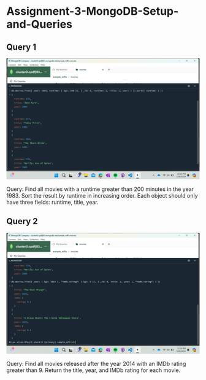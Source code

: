 # Assignment-3-MongoDB-Setup-and-Queries

## Query 1
![Expected Result for Query 1](image.png)

Query: Find all movies with a runtime greater than 200 minutes in the year 1983. Sort the result by runtime in increasing order. Each object should only have three fields: runtime, title, year.

## Query 2
![Expected Result for Query 2](image-1.png)

Query: Find all movies released after the year 2014 with an IMDb rating greater than 9. Return the title, year, and IMDb rating for each movie.
